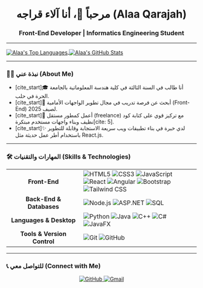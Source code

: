 <!--## Hi there 👋


**AlaaQrajah/AlaaQrajah** is a ✨ _special_ ✨ repository because its `README.md` (this file) appears on your GitHub profile.

Here are some ideas to get you started:

- 🔭 I’m currently working on ...
- 🌱 I’m currently learning ...
- 👯 I’m looking to collaborate on ...
- 🤔 I’m looking for help with ...
- 💬 Ask me about ...
- 📫 How to reach me: ...
- 😄 Pronouns: ...
- ⚡ Fun fact: ...
-->
<h1 align="center">مرحباً 👋، أنا آلاء قراجه (Alaa Qarajah)</h1>
<h3 align="center">Front-End Developer | Informatics Engineering Student</h3>

---

<p align="left">
  <a href="https://github.com/anuraghazra/github-readme-stats">
    <img align="center" src="https://github-readme-stats.vercel.app/api/top-langs?username=AlaaQrajah&show_icons=true&locale=en&layout=compact&theme=dark" alt="Alaa's Top Languages" />
  </a>
  <a href="https://github.com/anuraghazra/github-readme-stats">
    <img align="center" src="https://github-readme-stats.vercel.app/api?username=AlaaQrajah&show_icons=true&locale=en&theme=dark" alt="Alaa's GitHub Stats" />
  </a>
</p>

---

### 👨‍💻 **نبذة عني (About Me)**

- [cite_start]🎓 أنا طالب في السنة الثالثة في كلية هندسة المعلوماتية بالجامعة الحرة في حلب.
- [cite_start]🎯 أبحث عن فرصة تدريب في مجال تطوير الواجهات الأمامية (Front-End) لصيف 2025.
- [cite_start]🚀 أعمل كمطور مستقل (freelance) مع تركيز قوي على كتابة كود نظيف وبناء واجهات مستخدم مبتكرة[cite: 5].
- [cite_start]✨ لدي خبرة في بناء تطبيقات ويب سريعة الاستجابة وقابلة للتطوير باستخدام أطر عمل حديثة مثل React.js.

---

### 🛠️ **المهارات والتقنيات (Skills & Technologies)**

<table>
  <tr>
    <td align="center" width="180">
      <strong>Front-End</strong>
    </td>
    <td>
      <img src="https://img.shields.io/badge/HTML5-E34F26?style=for-the-badge&logo=html5&logoColor=white" alt="HTML5">
      <img src="https://img.shields.io/badge/CSS3-1572B6?style=for-the-badge&logo=css3&logoColor=white" alt="CSS3">
      <img src="https://img.shields.io/badge/JavaScript-F7DF1E?style=for-the-badge&logo=javascript&logoColor=black" alt="JavaScript">
      <img src="https://img.shields.io/badge/React-20232A?style=for-the-badge&logo=react&logoColor=61DAFB" alt="React">
      <img src="https://img.shields.io/badge/Angular-DD0031?style=for-the-badge&logo=angular&logoColor=white" alt="Angular">
      <img src="https://img.shields.io/badge/Bootstrap-563D7C?style=for-the-badge&logo=bootstrap&logoColor=white" alt="Bootstrap">
      <img src="https://img.shields.io/badge/Tailwind_CSS-38B2AC?style=for-the-badge&logo=tailwind-css&logoColor=white" alt="Tailwind CSS">
    </td>
  </tr>
  <tr>
    <td align="center" width="180">
      <strong>Back-End & Databases</strong>
    </td>
    <td>
      <img src="https://img.shields.io/badge/Node.js-339933?style=for-the-badge&logo=nodedotjs&logoColor=white" alt="Node.js">
      <img src="https://img.shields.io/badge/ASP.NET-5C2D91?style=for-the-badge&logo=dotnet&logoColor=white" alt="ASP.NET">
       <img src="https://img.shields.io/badge/SQL-025E8C?style=for-the-badge&logo=microsoft-sql-server&logoColor=white" alt="SQL">
    </td>
  </tr>
  <tr>
    <td align="center" width="180">
      <strong>Languages & Desktop</strong>
    </td>
    <td>
      <img src="https://img.shields.io/badge/Python-FFD43B?style=for-the-badge&logo=python&logoColor=blue" alt="Python">
      <img src="https://img.shields.io/badge/Java-ED8B00?style=for-the-badge&logo=openjdk&logoColor=white" alt="Java">
      <img src="https://img.shields.io/badge/C%2B%2B-00599C?style=for-the-badge&logo=cplusplus&logoColor=white" alt="C++">
      <img src="https://img.shields.io/badge/C%23-239120?style=for-the-badge&logo=c-sharp&logoColor=white" alt="C#">
      <img src="https://img.shields.io/badge/JavaFX-4A81C4?style=for-the-badge&logo=java&logoColor=white" alt="JavaFX">
    </td>
  </tr>
    <tr>
    <td align="center" width="180">
      <strong>Tools & Version Control</strong>
    </td>
    <td>
        <img src="https://img.shields.io/badge/Git-F05032?style=for-the-badge&logo=git&logoColor=white" alt="Git">
        <img src="https://img.shields.io/badge/GitHub-181717?style=for-the-badge&logo=github&logoColor=white" alt="GitHub">
    </td>
  </tr>
</table>

---

### 📞 **للتواصل معي (Connect with Me)**

<p align="center">
  <a href="https://github.com/AlaaQrajah">
    <img src="https://img.shields.io/badge/GitHub-181717?style=for-the-badge&logo=github&logoColor=white" alt="GitHub">
  </a>
  <a href="mailto:alaaqaraja2004@gmail.com">
    <img src="https://img.shields.io/badge/Gmail-D14836?style=for-the-badge&logo=gmail&logoColor=white" alt="Gmail">
  </a>
</p>

